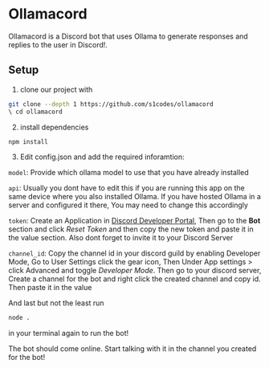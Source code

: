 # Ollamacord
Ollamacord is a Discord bot that uses Ollama to generate responses and replies to the user in Discord!. 

## Setup

1. clone our project with 

```bash
git clone --depth 1 https://github.com/s1codes/ollamacord 
\ cd ollamacord
```

2. install dependencies
```bash
npm install
``` 

3. Edit config.json and add the required inforamtion:

`model`: Provide which ollama model to use that you have already installed

`api`: Usually you dont have to edit this if you are running this app on the same device where you also installed Ollama. If you have hosted Ollama in a server and configured it there, You may need to change this accordingly

`token`: Create an Application in [Discord Developer Portal](https://discord.com/developers), Then go to the **Bot** section and click *Reset Token* and then copy the new token and paste it in the value section. Also dont forget to invite it to your Discord Server

`channel_id`: Copy the channel id in your discord guild by enabling Developer Mode, Go to User Settings click the gear icon, Then Under App settings > click Advanced and toggle *Developer Mode*. Then go to your discord server, Create a channel for the bot and right click the created channel and copy id. Then paste it in the value

And last but not the least run 
```bash 
node .
``` 
in your terminal again to run the bot!


The bot should come online. Start talking with it in the channel you created for the bot!
